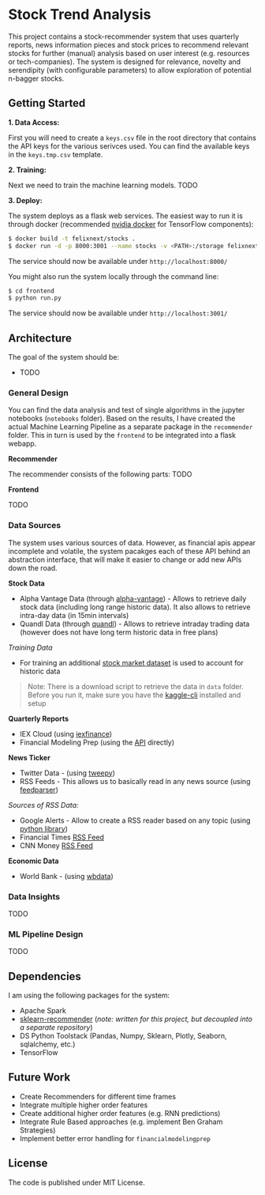 # Stock Trend Analysis

This project contains a stock-recommender system that uses quarterly reports, news information pieces and stock prices to recommend relevant stocks for further (manual) analysis based on user interest (e.g. resources or tech-companies). The system is designed for relevance, novelty and serendipity (with configurable parameters) to allow exploration of potential n-bagger stocks.

## Getting Started

**1. Data Access:**


First you will need to create a `keys.csv` file in the root directory that contains the API keys for the various serivces used. You can find the available keys in the `keys.tmp.csv` template.


**2. Training:**


Next we need to train the machine learning models. TODO


**3. Deploy:**


The system deploys as a flask web services. The easiest way to run it is through docker (recommended [nvidia docker](https://github.com/NVIDIA/nvidia-docker) for TensorFlow components):

```bash
$ docker build -t felixnext/stocks .
$ docker run -d -p 8000:3001 --name stocks -v <PATH>:/storage felixnext/stocks
```

The service should now be available under `http://localhost:8000/`

You might also run the system locally through the command line:

```bash
$ cd frontend
$ python run.py
```

The service should now be available under `http://localhost:3001/`

## Architecture

The goal of the system should be:

* TODO

### General Design

You can find the data analysis and test of single algorithms in the jupyter notebooks (`notebooks` folder).
Based on the results, I have created the actual Machine Learning Pipeline as a separate package in the `recommender` folder.
This in turn is used by the `frontend` to be integrated into a flask webapp.

**Recommender**

The recommender consists of the following parts: TODO

**Frontend**

TODO

### Data Sources

The system uses various sources of data. However, as financial apis appear incomplete and volatile, the system pacakges each of these API behind an abstraction interface, that will make it easier to change or add new APIs down the road.

**Stock Data**

* Alpha Vantage Data (through [alpha-vantage](https://github.com/RomelTorres/alpha_vantage)) - Allows to retrieve daily stock data (including long range historic data). It also allows to retrieve intra-day data (in 15min intervals)
* Quandl Data (through [quandl](https://github.com/quandl/quandl-python)) - Allows to retrieve intraday trading data (however does not have long term historic data in free plans)

*Training Data*

* For training an additional [stock market dataset](https://www.kaggle.com/borismarjanovic/price-volume-data-for-all-us-stocks-etfs) is used to account for historic data

> Note: There is a download script to retrieve the data in `data` folder. Before you run it, make sure you have the [kaggle-cli](https://github.com/Kaggle/kaggle-api) installed and setup


**Quarterly Reports**

* IEX Cloud (using [iexfinance](https://github.com/addisonlynch/iexfinance))
* Financial Modeling Prep (using the [API](https://financialmodelingprep.com/developer/docs/) directly)

**News Ticker**

* Twitter Data - (using [tweepy](https://github.com/tweepy/tweepy))
* RSS Feeds - This allows us to basically read in any news source (using [feedparser](https://github.com/kurtmckee/feedparser))

*Sources of RSS Data:*

* Google Alerts - Allow to create a RSS reader based on any topic (using [python library](https://github.com/9b/google-alerts))
* Financial Times [RSS Feed](https://www.ft.com/business-education?format=rss)
* CNN Money [RSS Feed](http://rss.cnn.com/rss/money_latest.rss)

**Economic Data**

* World Bank - (using [wbdata](https://github.com/oliversherouse/wbdata))

### Data Insights

TODO

### ML Pipeline Design

TODO

## Dependencies

I am using the following packages for the system:

* Apache Spark
* [sklearn-recommender](https://github.com/felixnext/sklearn-recommender) (*note: written for this project, but decoupled into a separate repository*)
* DS Python Toolstack (Pandas, Numpy, Sklearn, Plotly, Seaborn, sqlalchemy, etc.)
* TensorFlow

## Future Work

* Create Recommenders for different time frames
* Integrate multiple higher order features
* Create additional higher order features (e.g. RNN predictions)
* Integrate Rule Based approaches (e.g. implement Ben Graham Strategies)
* Implement better error handling for `financialmodelingprep`

## License

The code is published under MIT License.
